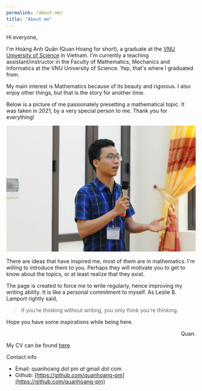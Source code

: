 ```yaml
---
permalink: /about-me/
title: "About me"
---
```


Hi everyone,

I'm Hoàng Anh Quân (Quan Hoang for short), a graduate at the [VNU University of Science](http://hus.vnu.edu.vn/) in Vietnam. I'm currently a teaching assistant/instructor in the Faculty of Mathematics, Mechanics and Informatics at the VNU University of Science. Yep, that's where I graduated from.

My main interest is Mathematics because of its beauty and rigorous. I also enjoy other things, but that is the story for another time.

Below is a picture of me passionately presetting a mathematical topic. It was taken in 2021, by a very special person to me. Thank _you_ for everything!

![alt](/assets/images/HoangAnhQuan_portrait.JPG)

There are ideas that have inspired me, most of them are in mathematics. I'm willing to introduce them to you. Perhaps they will motivate you to get to know about the topics, or at least realize that they exist.

The page is created to force me to write regularly, hence improving my writing ability. It is like a personal commitment to myself. As Leslie B. Lamport rightly said,
> If you’re thinking without writing, you only think you’re thinking.

Hope you have some inspirations while being here.

<div style="text-align: right"> Quan. </div>

My CV can be found [here](/assets/documents/20230103_QuanHoangCV.pdf).

Contact info
- Email: quanhoang _dot_ pm _at_ gmail _dot_ com
- Github: [https://github.com/quanhoang-pm](https://github.com/quanhoang-pm)
